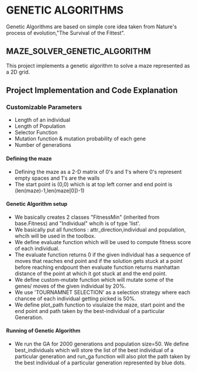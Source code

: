 # GENETIC ALGORITHMS
Genetic Algorithms are based on simple core idea taken from Nature's process of evolution,"The Survival of the Fittest".
## MAZE_SOLVER_GENETIC_ALGORITHM
This project implements a genetic algorithm to solve a maze represented as a 2D grid.

## Project Implementation and Code Explanation

### Customizable Parameters
- Length of an individual
- Length of Population
- Selector Function
- Mutation function & mutation probability of each gene
- Number of generations

#### Defining the maze 
- Defining the maze as a 2-D matrix of 0's and 1's where 0's represent empty spaces and 1's are the walls
- The start point is (0,0) which is at top left corner and end point is (len(maze)-1,len(maze[0])-1)
#### Genetic Algorithm setup
- We basically creates 2 classes "FitnessMin" (inherited from base.Fitness) and "Individual" whcih is of type 'list'.
- We basically put all functions : attr_direction,individual and population, whcih will be used in the toolbox.
- We define evaluate function which will be used to compute fitness score of each individual.
- The evaluate function returns 0 if the given individual has a sequence of moves that reaches end point and if the solution gets stuck at a point before reaching endpount then evaluate function returns manhattan distance of the point at which it got stuck at and the end point.
- We define custom-mutate function which will mutate some of the genes/ moves of the given individual by 20%.
- We use 'TOURNAMNET SELECTION' as a selection strategy where each chancee of each individual getting picked is 50%.
- We define plot_path function to visulaize the maze, start point and the end point and path taken by the best-individual of a particular Generation.
#### Running of Genetic Algorithm 
- We run the GA for 2000 generations and population size=50. We define best_individuals which will store the list of the best individual of a particular generation and run_ga function will also plot the path taken by the best individual of a particular generation represented by blue dots.
  
